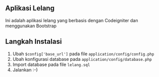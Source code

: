 ## Aplikasi Lelang
Ini adalah aplikasi lelang yang berbasis dengan Codeigniter dan menggunakan Bootstrap

## Langkah Instalasi

 1. Ubah `$config['base_url']` pada file `application/config/config.php`
 2. Ubah konfigurasi database pada `application/config/database.php`
 3. Import database pada file `lelang.sql`
 4. Jalankan :-)

